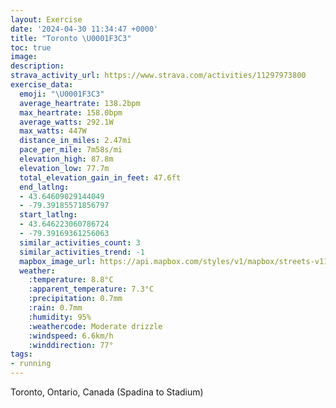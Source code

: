 ```yaml
---
layout: Exercise
date: '2024-04-30 11:34:47 +0000'
title: "Toronto \U0001F3C3"
toc: true
image:
description:
strava_activity_url: https://www.strava.com/activities/11297973800
exercise_data:
  emoji: "\U0001F3C3"
  average_heartrate: 138.2bpm
  max_heartrate: 158.0bpm
  average_watts: 292.1W
  max_watts: 447W
  distance_in_miles: 2.47mi
  pace_per_mile: 7m58s/mi
  elevation_high: 87.8m
  elevation_low: 77.7m
  total_elevation_gain_in_feet: 47.6ft
  end_latlng:
  - 43.64609029144049
  - -79.39185571856797
  start_latlng:
  - 43.646223060786724
  - -79.39169361256063
  similar_activities_count: 3
  similar_activities_trend: -1
  mapbox_image_url: https://api.mapbox.com/styles/v1/mapbox/streets-v11/static/path-5+787af2-1.0(oikiGbvqcNpBe%40t%40W%60%40SpBq%40JGNAtBu%40zC_AhAUrBcAtAk%40pBi%40l%40IFDLPHA%5EU~%40Uj%40Qb%40WbAY%5COLAJ%3FJHLx%40FJB%40LAr%40%5BLAJ%40BBDPBtAZbGLbENhCHrCLnBF%5ELf%40Th%40t%40%60A%5Et%40d%40b%40%5E%60B~BtFr%40nAj%40rAc%40u%40sDaI%5Bw%40Mo%40Oc%40g%40m%40%5Bo%40k%40u%40Ys%40K_%40Ec%40%3Fs%40%5BiGAu%40a%40qH%3Fs%40WaECUGIICK%40u%40XSBKGGBUeAk%40LoAb%40gAf%40wAb%40QBUMK%3F_Bh%40s%40RcBr%40c%40LmAj%40qALa%40JmC%7C%40WLM%40i%40N%7DAl%40iBv%40gAV),pin-s-s+e5b22e(-79.39442,43.64456),pin-s-f+89ae00(-79.39435,43.64426)/auto/800x800?access_token=pk.eyJ1Ijoiam9zaGJlY2ttYW4iLCJhIjoiY205eWR2aDd1MWZ6djJrbXc4a3M0bWZleiJ9.XiG9OWkNcZk2QzjJbxLB4A
  weather:
    :temperature: 8.8°C
    :apparent_temperature: 7.3°C
    :precipitation: 0.7mm
    :rain: 0.7mm
    :humidity: 95%
    :weathercode: Moderate drizzle
    :windspeed: 6.6km/h
    :winddirection: 77°
tags:
- running
---
```

Toronto, Ontario, Canada (Spadina to Stadium)
